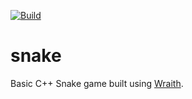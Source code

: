 [![Build](https://github.com/Husenap/snake/actions/workflows/build.yml/badge.svg)](https://github.com/Husenap/snake/actions/workflows/build.yml)

# snake

Basic C++ Snake game built using [Wraith](https://github.com/KyaZero/Wraith).